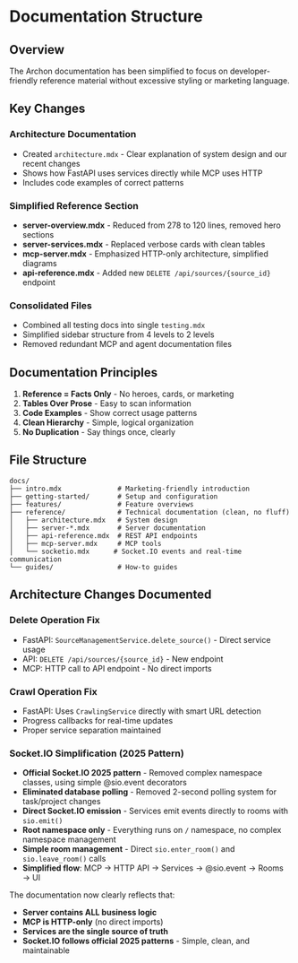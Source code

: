 # Documentation Structure

## Overview

The Archon documentation has been simplified to focus on developer-friendly reference material without excessive styling or marketing language.

## Key Changes

### Architecture Documentation
- Created `architecture.mdx` - Clear explanation of system design and our recent changes
- Shows how FastAPI uses services directly while MCP uses HTTP
- Includes code examples of correct patterns

### Simplified Reference Section
- **server-overview.mdx** - Reduced from 278 to 120 lines, removed hero sections
- **server-services.mdx** - Replaced verbose cards with clean tables
- **mcp-server.mdx** - Emphasized HTTP-only architecture, simplified diagrams
- **api-reference.mdx** - Added new `DELETE /api/sources/{source_id}` endpoint

### Consolidated Files
- Combined all testing docs into single `testing.mdx`
- Simplified sidebar structure from 4 levels to 2 levels
- Removed redundant MCP and agent documentation files

## Documentation Principles

1. **Reference = Facts Only** - No heroes, cards, or marketing
2. **Tables Over Prose** - Easy to scan information
3. **Code Examples** - Show correct usage patterns
4. **Clean Hierarchy** - Simple, logical organization
5. **No Duplication** - Say things once, clearly

## File Structure

```
docs/
├── intro.mdx              # Marketing-friendly introduction
├── getting-started/       # Setup and configuration
├── features/              # Feature overviews
├── reference/             # Technical documentation (clean, no fluff)
│   ├── architecture.mdx   # System design
│   ├── server-*.mdx       # Server documentation
│   ├── api-reference.mdx  # REST API endpoints
│   ├── mcp-server.mdx     # MCP tools
│   └── socketio.mdx      # Socket.IO events and real-time communication
└── guides/                # How-to guides
```

## Architecture Changes Documented

### Delete Operation Fix
- FastAPI: `SourceManagementService.delete_source()` - Direct service usage
- API: `DELETE /api/sources/{source_id}` - New endpoint
- MCP: HTTP call to API endpoint - No direct imports

### Crawl Operation Fix
- FastAPI: Uses `CrawlingService` directly with smart URL detection
- Progress callbacks for real-time updates
- Proper service separation maintained

### Socket.IO Simplification (2025 Pattern)
- **Official Socket.IO 2025 pattern** - Removed complex namespace classes, using simple @sio.event decorators
- **Eliminated database polling** - Removed 2-second polling system for task/project changes
- **Direct Socket.IO emission** - Services emit events directly to rooms with `sio.emit()`
- **Root namespace only** - Everything runs on `/` namespace, no complex namespace management
- **Simple room management** - Direct `sio.enter_room()` and `sio.leave_room()` calls
- **Simplified flow**: MCP → HTTP API → Services → @sio.event → Rooms → UI

The documentation now clearly reflects that:
- **Server contains ALL business logic**
- **MCP is HTTP-only** (no direct imports)
- **Services are the single source of truth**
- **Socket.IO follows official 2025 patterns** - Simple, clean, and maintainable